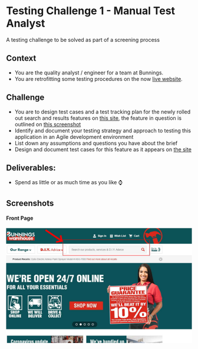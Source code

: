 # Testing Challenge 1 - Manual Test Analyst 
A testing  challenge to be solved as part of a screening process

## Context
- You are the quality analyst / engineer for a team at Bunnings.
- You are retrofitting some testing procedures on the now [live website](https://www.bunnings.com.au/).



## Challenge
- You are to design test cases and a test tracking plan for the newly rolled out search and results features on [this site](https://www.bunnings.com.au/), the feature in question is outlined on [this screenshot](#front-page)
- Identify and document your testing strategy and approach to testing this application in an Agile development environment
- List down any assumptions and questions you have about the brief
- Design and document test cases for this feature as it appears on [the site](https://www.bunnings.com.au/)

## Deliverables:
- Spend as little or as much time as you like ⌚

## Screenshots
#### Front Page
![Front Page](/images/website-front-page.jpg "front page")


